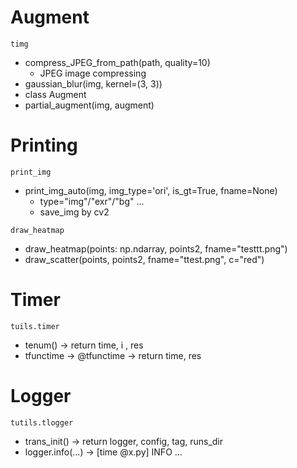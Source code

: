# Augment
`timg`
- compress_JPEG_from_path(path, quality=10)
    - JPEG image compressing
- gaussian_blur(img, kernel=(3, 3))
- class Augment
- partial_augment(img, augment)


# Printing
`print_img`
- print_img_auto(img, img_type='ori', is_gt=True, fname=None)
    - type="img"/"exr"/"bg" ...
    - save_img by cv2

`draw_heatmap`
- draw_heatmap(points: np.ndarray, points2, fname="testtt.png")
- draw_scatter(points, points2, fname="ttest.png", c="red")


# Timer
`tuils.timer`
- tenum() -> return time, i , res
- tfunctime -> @tfunctime -> return time, res

# Logger
`tutils.tlogger`
- trans_init() -> return logger, config, tag, runs_dir
- logger.info(...) -> [time @x.py] INFO ...